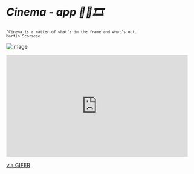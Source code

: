 # *Cinema - app 🍿👀🎞*

<sub>   
	
	"Cinema is a matter of what's in the frame and what's out.
	Martin Scorsese
	
 </sub>

![image](https://github.com/SofiiaKazanivska/cinema-app/assets/72439767/3021d5cb-9da3-416e-9f73-6c6ecd826815)

<iframe src="https://gifer.com/embed/7CHI" width=480 height=269.760 frameBorder="0" allowFullScreen></iframe><p><a href="https://gifer.com">via GIFER</a></p>



